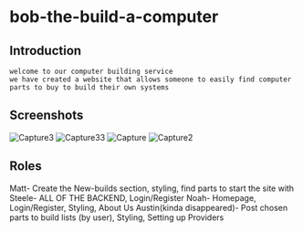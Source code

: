 # bob-the-build-a-computer

## Introduction

    welcome to our computer building service
    we have created a website that allows someone to easily find computer parts to buy to build their own systems


    
## Screenshots

![Capture3](https://user-images.githubusercontent.com/34934109/155429959-eee6d300-d554-4e75-8ba6-b0a1127702c4.PNG)
![Capture33](https://user-images.githubusercontent.com/34934109/155429961-bcfa51d4-6d08-4343-907c-3fc847500276.PNG)
![Capture](https://user-images.githubusercontent.com/34934109/155429964-cf5a5ee9-ae6d-4ea2-838b-876a06b016b1.PNG)
![Capture2](https://user-images.githubusercontent.com/34934109/155429965-8b3da138-8c77-4576-9083-03f9a7f5d9c6.PNG)


## Roles

Matt-
    Create the New-builds section, styling, find parts to start the site with
Steele-
    ALL OF THE BACKEND, Login/Register
Noah-
    Homepage, Login/Register, Styling, About Us
Austin(kinda disappeared)-
    Post chosen parts to build lists (by user), Styling, Setting up Providers
